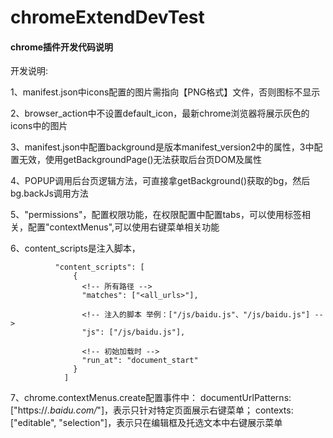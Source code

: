 # chromeExtendDevTest

####  chrome插件开发代码说明

开发说明:

1、manifest.json中icons配置的图片需指向【PNG格式】文件，否则图标不显示

2、browser_action中不设置default_icon，最新chrome浏览器将展示灰色的icons中的图片

3、manifest.json中配置background是版本manifest_version2中的属性，3中配置无效，使用getBackgroundPage()无法获取后台页DOM及属性

4、POPUP调用后台页逻辑方法，可直接拿getBackground()获取的bg，然后bg.backJs调用方法

5、"permissions"，配置权限功能，在权限配置中配置tabs，可以使用标签相关，配置"contextMenus",可以使用右键菜单相关功能

6、content_scripts是注入脚本，

              "content_scripts": [
                  {
                    <!-- 所有路径 -->
                    "matches": ["<all_urls>"],

                    <!-- 注入的脚本 举例：["/js/baidu.js"、"/js/baidu.js"] -->
                    "js": ["/js/baidu.js"],

                    <!-- 初始加载时 -->
                    "run_at": "document_start"
                  }
                ]

7、chrome.contextMenus.create配置事件中：
        documentUrlPatterns: ["https://*.baidu.com/*"]，表示只针对特定页面展示右键菜单；
        contexts: ["editable", "selection"]，表示只在编辑框及托选文本中右键展示菜单